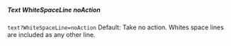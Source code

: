 ##### Text WhiteSpaceLine noAction

`text?WhiteSpaceLine=noAction` Default: Take no action. Whites space lines are included as any other line.  